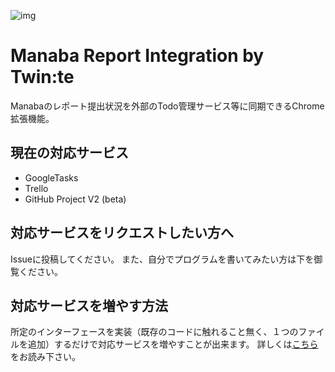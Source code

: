 ![img](public/icons/128.png)
# Manaba Report Integration by Twin:te

Manabaのレポート提出状況を外部のTodo管理サービス等に同期できるChrome拡張機能。

## 現在の対応サービス
- GoogleTasks
- Trello
- GitHub Project V2 (beta)

## 対応サービスをリクエストしたい方へ
Issueに投稿してください。
また、自分でプログラムを書いてみたい方は下を御覧ください。

## 対応サービスを増やす方法
所定のインターフェースを実装（既存のコードに触れること無く、１つのファイルを追加）するだけで対応サービスを増やすことが出来ます。
詳しくは[こちら](./src/repositories/)をお読み下さい。
